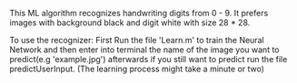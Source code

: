 This ML algorithm recognizes handwriting digits from 0 - 9. It prefers images with background black and digit white with size 28 * 28.

To use the recognizer: First Run the file 'Learn.m' to train the Neural Network and then enter into terminal the name of the image you want to predict(e.g 'example.jpg') afterwards if you still want to predict run the file predictUserInput. (The learning process might take a minute or two)
